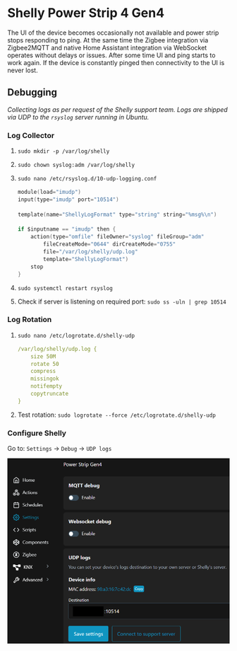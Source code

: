 # Shelly Power Strip 4 Gen4

The UI of the device becomes occasionally not available and power strip stops responding to ping. At the same time the Zigbee integration via Zigbee2MQTT and native Home Assistant integration via WebSocket operates without delays or issues. After some time UI and ping starts to work again.
If the device is constantly pinged then connectivity to the UI is never lost.

## Debugging

*Collecting logs as per request of the Shelly support team. Logs are shipped via UDP to the `rsyslog` server running in Ubuntu.*

### Log Collector

1. `sudo mkdir -p /var/log/shelly`
1. `sudo chown syslog:adm /var/log/shelly`
1. `sudo nano /etc/rsyslog.d/10-udp-logging.conf`

    ```c
    module(load="imudp")
    input(type="imudp" port="10514")

    template(name="ShellyLogFormat" type="string" string="%msg%\n")

    if $inputname == "imudp" then {
        action(type="omfile" fileOwner="syslog" fileGroup="adm"
            fileCreateMode="0644" dirCreateMode="0755"
            file="/var/log/shelly/udp.log"
            template="ShellyLogFormat")
        stop
    }
    ```

1. `sudo systemctl restart rsyslog`
1. Check if server is listening on required port: `sudo ss -uln | grep 10514`

### Log Rotation

1. `sudo nano /etc/logrotate.d/shelly-udp`

    ```yaml
    /var/log/shelly/udp.log {
        size 50M
        rotate 50
        compress
        missingok
        notifempty
        copytruncate
    }
    ```

1. Test rotation: `sudo logrotate --force /etc/logrotate.d/shelly-udp`

### Configure Shelly

Go to: `Settings` -> `Debug` -> `UDP logs`

![udp-log](image.png)
